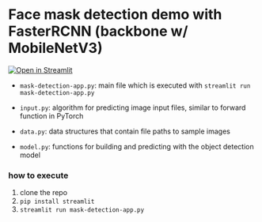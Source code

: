# Face mask detection demo with FasterRCNN (backbone w/ MobileNetV3)

[![Open in Streamlit](https://static.streamlit.io/badges/streamlit_badge_black_white.svg)](https://share.streamlit.io/sdstony/facemaskdetection-fasterrcnn/main/mask-detection-app.py)



- `mask-detection-app.py`: main file which is executed with `streamlit run mask-detection-app.py`

- `input.py`: algorithm for predicting image input files, similar to forward function in PyTorch

- `data.py`: data structures that contain file paths to sample images

- `model.py`: functions for building and predicting with the object detection model

### how to execute

1. clone the repo
2. `pip install streamlit`
3. `streamlit run mask-detection-app.py`
